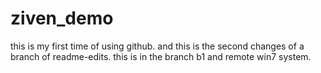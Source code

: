 # ziven_demo
this is my first time of using github.
and  this is the second changes of a branch of readme-edits.
this is in the branch b1 and remote win7 system.
